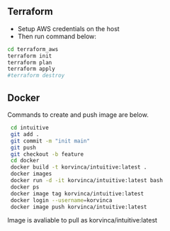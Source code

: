 ## Terraform

* Setup AWS credentials on the host
* Then run command below:

```bash
cd terraform_aws
terraform init
terraform plan
terraform apply
#terraform destroy
```

## Docker

Commands to create and push image are below.

```bash
 cd intuitive
 git add .
 git commit -m "init main"
 git push
 git checkout -b feature
 cd docker
 docker build -t korvinca/intuitive:latest .
 docker images
 docker run -d -it korvinca/intuitive:latest bash
 docker ps
 docker image tag korvinca/intuitive:latest
 docker login --username=korvinca
 docker image push korvinca/intuitive:latest
```

Image is avaliable to pull as korvinca/intuitive:latest
